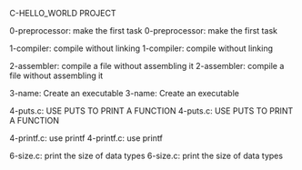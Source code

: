 C-HELLO_WORLD PROJECT


0-preprocessor: make the first task 
0-preprocessor: make the first task 

1-compiler: compile without linking
1-compiler: compile without linking

2-assembler: compile a file without assembling it 
2-assembler: compile a file without assembling it 

3-name: Create an executable
3-name: Create an executable

4-puts.c: USE PUTS TO PRINT A FUNCTION
4-puts.c: USE PUTS TO PRINT A FUNCTION

4-printf.c: use printf
4-printf.c: use printf

6-size.c: print the size of data types
6-size.c: print the size of data types


